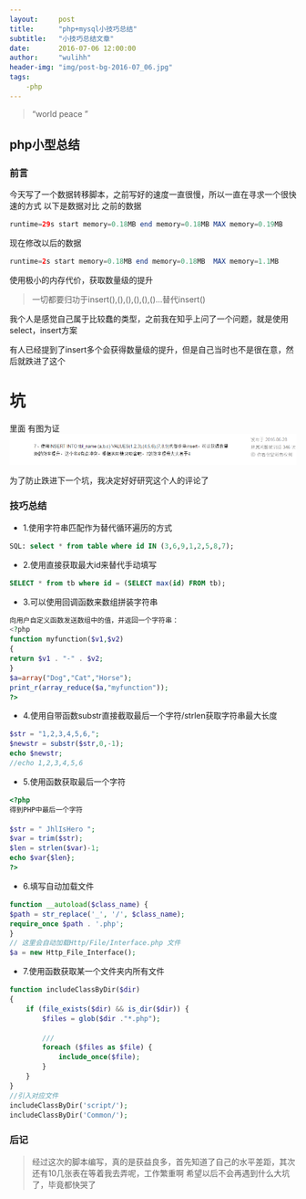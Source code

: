 ```yaml
---
layout:     post
title:      "php+mysql小技巧总结"
subtitle:   "小技巧总结文章"
date:       2016-07-06 12:00:00
author:     "wulihh"
header-img: "img/post-bg-2016-07_06.jpg"
tags:
    -php
---
```

> “world peace ”


## php小型总结

### 前言
今天写了一个数据转移脚本，之前写好的速度一直很慢，所以一直在寻求一个很快速的方式
以下是数据对比
之前的数据
``` php
runtime=29s start memory=0.18MB end memory=0.18MB MAX memory=0.19MB
```
现在修改以后的数据
``` php
runtime=2s start memory=0.18MB end memory=0.18MB  MAX memory=1.1MB
```

使用极小的内存代价，获取数量级的提升

> 一切都要归功于insert(),(),(),(),(),()...替代insert()

我个人是感觉自己属于比较蠢的类型，之前我在知乎上问了一个问题，就是使用select，insert方案

有人已经提到了insert多个会获得数量级的提升，但是自己当时也不是很在意，然后就跌进了这个
# 坑

里面
有图为证
![Alt text](../img/post_other_img/QQ截图20160706184921.png)

为了防止跌进下一个坑，我决定好好研究这个人的评论了

### 技巧总结
* 1.使用字符串匹配作为替代循环遍历的方式
``` sql
SQL: select * from table where id IN (3,6,9,1,2,5,8,7); 
```
* 2.使用直接获取最大id来替代手动填写
``` sql
SELECT * from tb where id = (SELECT max(id) FROM tb);
```
* 3.可以使用回调函数来数组拼装字符串
``` php
向用户自定义函数发送数组中的值，并返回一个字符串：
<?php
function myfunction($v1,$v2)
{
return $v1 . "-" . $v2;
}
$a=array("Dog","Cat","Horse");
print_r(array_reduce($a,"myfunction"));
?>
```
* 4.使用自带函数substr直接截取最后一个字符/strlen获取字符串最大长度
``` php
$str = "1,2,3,4,5,6,"; 
$newstr = substr($str,0,-1); 
echo $newstr; 
//echo 1,2,3,4,5,6
```
* 5.使用函数获取最后一个字符
``` php
<?php
得到PHP中最后一个字符

$str = " JhlIsHero ";
$var = trim($str);
$len = strlen($var)-1;
echo $var{$len};
?>
```
* 6.填写自动加载文件
``` php
function __autoload($class_name) { 
$path = str_replace('_', '/', $class_name); 
require_once $path . '.php'; 
} 
// 这里会自动加载Http/File/Interface.php 文件 
$a = new Http_File_Interface(); 
```
* 7.使用函数获取某一个文件夹内所有文件
``` php
function includeClassByDir($dir)
{
	if (file_exists($dir) && is_dir($dir)) {
		$files = glob($dir ."*.php");

		///
		foreach ($files as $file) {
			include_once($file);
		}
	}
}
//引入对应文件
includeClassByDir('script/');
includeClassByDir('Common/');
```
### 后记
> 经过这次的脚本编写，真的是获益良多，首先知道了自己的水平差距，其次还有10几张表在等着我去弄呢，工作繁重啊
> 希望以后不会再遇到什么大坑了，毕竟都快哭了